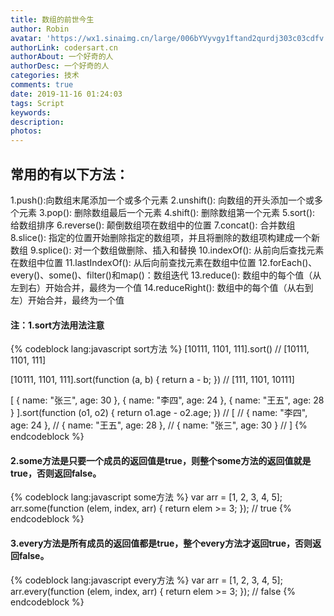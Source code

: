 ```yaml
---
title: 数组的前世今生
author: Robin
avatar: 'https://wx1.sinaimg.cn/large/006bYVyvgy1ftand2qurdj303c03cdfv.jpg'
authorLink: codersart.cn
authorAbout: 一个好奇的人
authorDesc: 一个好奇的人
categories: 技术
comments: true
date: 2019-11-16 01:24:03
tags: Script
keywords:
description:
photos:
---
```

## 常用的有以下方法：
1.push():向数组末尾添加一个或多个元素 
2.unshift(): 向数组的开头添加一个或多个元素 
3.pop(): 删除数组最后一个元素 
4.shift(): 删除数组第一个元素 
5.sort(): 给数组排序 
6.reverse(): 颠倒数组项在数组中的位置 
7.concat(): 合并数组 
8.slice(): 指定的位置开始删除指定的数组项，并且将删除的数组项构建成一个新数组 
9.splice(): 对一个数组做删除、插入和替换 
10.indexOf(): 从前向后查找元素在数组中位置 
11.lastIndexOf(): 从后向前查找元素在数组中位置 
12.forEach()、every()、some()、filter()和map()：数组迭代 
13.reduce(): 数组中的每个值（从左到右）开始合并，最终为一个值 
14.reduceRight(): 数组中的每个值（从右到左）开始合并，最终为一个值 
#### 注：1.sort方法用法注意
{% codeblock lang:javascript sort方法 %}
[10111, 1101, 111].sort()
// [10111, 1101, 111]
 
[10111, 1101, 111].sort(function (a, b) {
  return a - b;
})
// [111, 1101, 10111]
 
[
  { name: "张三", age: 30 },
  { name: "李四", age: 24 },
  { name: "王五", age: 28  }
].sort(function (o1, o2) {
  return o1.age - o2.age;
})
// [
//   { name: "李四", age: 24 },
//   { name: "王五", age: 28  },
//   { name: "张三", age: 30 }
// ]
{% endcodeblock %}
#### 2.some方法是只要一个成员的返回值是true，则整个some方法的返回值就是true，否则返回false。
{% codeblock lang:javascript some方法 %}
var arr = [1, 2, 3, 4, 5];
arr.some(function (elem, index, arr) {
  return elem >= 3;
});
// true
{% endcodeblock %}
#### 3.every方法是所有成员的返回值都是true，整个every方法才返回true，否则返回false。
{% codeblock lang:javascript every方法 %}
var arr = [1, 2, 3, 4, 5];
arr.every(function (elem, index, arr) {
  return elem >= 3;
});
// false
{% endcodeblock %}


